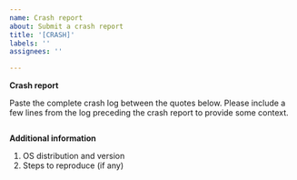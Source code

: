 ```yaml
---
name: Crash report
about: Submit a crash report
title: '[CRASH]'
labels: ''
assignees: ''

---
```


**Crash report**

Paste the complete crash log between the quotes below. Please include a few lines from the log preceding the crash report to provide some context.

```
```

**Additional information**

1. OS distribution and version
2. Steps to reproduce (if any)
